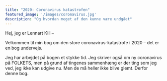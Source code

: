 ```yaml
---
title: "2020: Coronavirus katastrofen"
featured_image: '/images/coronavirus.jpg'
description: "Og hvordan meget af den kunne være undgået"
---
```

Hej, jeg er Lennart Kiil –

Velkommen til min bog om den store coronavirus-katastrofe i 2020 – det er en bog undervejs.

Jeg har arbejdet på bogen et stykke tid. Jeg skriver også om ny coronavirus på FOLKETS, men på grund af tingenes sammenhæng er der ting som jeg ved, jeg ikke kan udgive nu. Men de må heller ikke blive glemt. Derfor denne bog.
